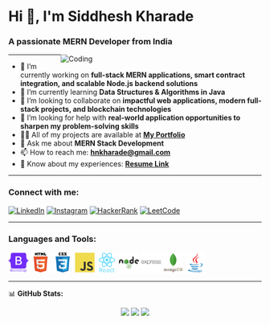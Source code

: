 <h1 align="left">Hi 👋, I'm Siddhesh Kharade</h1>
<h3 align="left">A passionate MERN Developer from India</h3>

<!-- Banner on the right -->
<img align="right" alt="Coding" width="400" src="https://cdn.dribbble.com/users/1162077/screenshots/3848914/programmer.gif">

---

- 🔭 I’m currently working on **full-stack MERN applications, smart contract integration, and scalable Node.js backend solutions**  
- 🌱 I’m currently learning **Data Structures & Algorithms in Java**  
- 👯 I’m looking to collaborate on **impactful web applications, modern full-stack projects, and blockchain technologies**  
- 🤝 I’m looking for help with **real-world application opportunities to sharpen my problem-solving skills**  
- 👨‍💻 All of my projects are available at **[My Portfolio](https://github.com/siddheshkharade07?tab=repositories)**  
- 💬 Ask me about **MERN Stack Development**  
- 📫 How to reach me: **hnkharade@gmail.com**  
- 📄 Know about my experiences: **[Resume Link](https://your-resume-link.com)**  

---

<h3 align="left">Connect with me:</h3>
<p align="left">
<a href="https://www.linkedin.com/in/siddhesh-kharade-44b003299" target="blank"><img align="center" src="https://raw.githubusercontent.com/rahuldkjain/github-profile-readme-generator/master/src/images/icons/Social/linked-in-alt.svg" alt="LinkedIn" height="30" width="40" /></a>
<a href="https://instagram.com/harshad.kharade.07" target="blank"><img align="center" src="https://raw.githubusercontent.com/rahuldkjain/github-profile-readme-generator/master/src/images/icons/Social/instagram.svg" alt="Instagram" height="30" width="40" /></a>
<a href="https://www.hackerrank.com/hnkharade" target="blank"><img align="center" src="https://raw.githubusercontent.com/rahuldkjain/github-profile-readme-generator/master/src/images/icons/Social/hackerrank.svg" alt="HackerRank" height="30" width="40" /></a>
<a href="https://leetcode.com/siddhesh_kharade" target="blank"><img align="center" src="https://raw.githubusercontent.com/rahuldkjain/github-profile-readme-generator/master/src/images/icons/Social/leet-code.svg" alt="LeetCode" height="30" width="40" /></a>
</p>

---

<h3 align="left">Languages and Tools:</h3>
<p align="left">
  <a href="https://getbootstrap.com" target="_blank"><img src="https://raw.githubusercontent.com/devicons/devicon/master/icons/bootstrap/bootstrap-plain-wordmark.svg" alt="Bootstrap" width="40" height="40"/></a>
  <a href="https://www.w3.org/html/" target="_blank"><img src="https://raw.githubusercontent.com/devicons/devicon/master/icons/html5/html5-original-wordmark.svg" alt="HTML5" width="40" height="40"/></a>
  <a href="https://www.w3schools.com/css/" target="_blank"><img src="https://raw.githubusercontent.com/devicons/devicon/master/icons/css3/css3-original-wordmark.svg" alt="CSS3" width="40" height="40"/></a>
  <a href="https://developer.mozilla.org/en-US/docs/Web/JavaScript" target="_blank"><img src="https://raw.githubusercontent.com/devicons/devicon/master/icons/javascript/javascript-original.svg" alt="JavaScript" width="40" height="40"/></a>
  <a href="https://reactjs.org/" target="_blank"><img src="https://raw.githubusercontent.com/devicons/devicon/master/icons/react/react-original-wordmark.svg" alt="React" width="40" height="40"/></a>
  <a href="https://nodejs.org" target="_blank"><img src="https://raw.githubusercontent.com/devicons/devicon/master/icons/nodejs/nodejs-original-wordmark.svg" alt="Node.js" width="40" height="40"/></a>
  <a href="https://expressjs.com" target="_blank"><img src="https://raw.githubusercontent.com/devicons/devicon/master/icons/express/express-original-wordmark.svg" alt="Express.js" width="40" height="40"/></a>
  <a href="https://www.mongodb.com/" target="_blank"><img src="https://raw.githubusercontent.com/devicons/devicon/master/icons/mongodb/mongodb-original-wordmark.svg" alt="MongoDB" width="40" height="40"/></a>
  <a href="https://www.java.com" target="_blank"><img src="https://raw.githubusercontent.com/devicons/devicon/master/icons/java/java-original.svg" alt="Java" width="40" height="40"/></a>
</p>

---

📊 **GitHub Stats:**  
<p align="center">
  <img src="https://github-readme-stats.vercel.app/api/top-langs?username=siddheshkharade07&layout=compact&theme=tokyonight&card_width=320" width="320" />
  <img src="https://github-readme-stats.vercel.app/api?username=siddheshkharade07&show_icons=true&theme=tokyonight&card_width=320" width="320" />
  <img src="https://github-readme-streak-stats.herokuapp.com/?user=siddheshkharade07&theme=tokyonight" width="320" />
</p>
